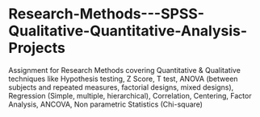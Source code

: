 # Research-Methods---SPSS-Qualitative-Quantitative-Analysis-Projects
Assignment for Research Methods covering Quantitative &amp; Qualitative techniques like Hypothesis testing, Z Score, T test, ANOVA (between subjects and repeated measures, factorial designs, mixed designs), Regression (Simple, multiple, hierarchical), Correlation, Centering, Factor Analysis, ANCOVA, Non parametric Statistics (Chi-square)
